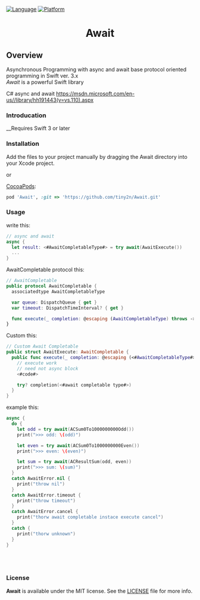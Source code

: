 

[![Language](http://img.shields.io/badge/language-swift-brightgreen.svg?style=flat)](https://developer.apple.com/swift)
[![Platform](https://img.shields.io/cocoapods/p/DeepLinkSDK.svg?style=flat)](https://developer.apple.com/ios)

<h1 align="center">Await</h1>

Overview
-------------
Asynchronous Programming with async and await base protocol oriented programming in Swift ver. 3.x<br/>
_Await_ is a powerful Swift library

C# async and await
https://msdn.microsoft.com/en-us//library/hh191443(v=vs.110).aspx

### Introducation

__Requires Swift 3 or later<br/>

### Installation

Add the files to your project manually by dragging the Await directory into your Xcode project.

or

[CocoaPods](https://cocoapods.org):

```ruby
pod 'Await', :git => 'https://github.com/tiny2n/Await.git'
```

### Usage

write this:
```swift
// async and await
async {
  let result: <#AwaitCompletableType#> = try await(AwaitExecute())
  ...
}

```

AwaitCompletable protocol this:
```swift
// AwaitCompletable
public protocol AwaitCompletable {
  associatedtype AwaitCompletableType

  var queue: DispatchQueue { get }
  var timeout: DispatchTimeInterval? { get }

  func execute(_ completion: @escaping (AwaitCompletableType) throws -> Void) throws
}

```

Custom this:
```swift
// Custom Await Completable
public struct AwaitExecute: AwaitCompletable {
  public func execute(_ completion: @escaping (<#AwaitCompletableType#>) throws -> Void) {
    // execute work
    // need not async block
    <#code#>

    try? completion(<#await completable type#>)
  }
}

```

example this:
```swift
async {
  do {
    let odd = try await(ACSum0To1000000000Odd())
    print(">>> odd: \(odd)")

    let even = try await(ACSum0To1000000000Even())
    print(">>> even: \(even)")

    let sum = try await(ACResultSum(odd, even))
    print(">>> sum: \(sum)")
  }
  catch AwaitError.nil {
    print("throw nil")
  }
  catch AwaitError.timeout {
    print("throw timeout")
  }
  catch AwaitError.cancel {
    print("thorw await completable instace execute cancel")
  }
  catch {
    print("thorw unknown")
  }
}

```

<br/><br/>
### License

**Await** is available under the MIT license. See the [LICENSE](LICENSE) file for more info.
